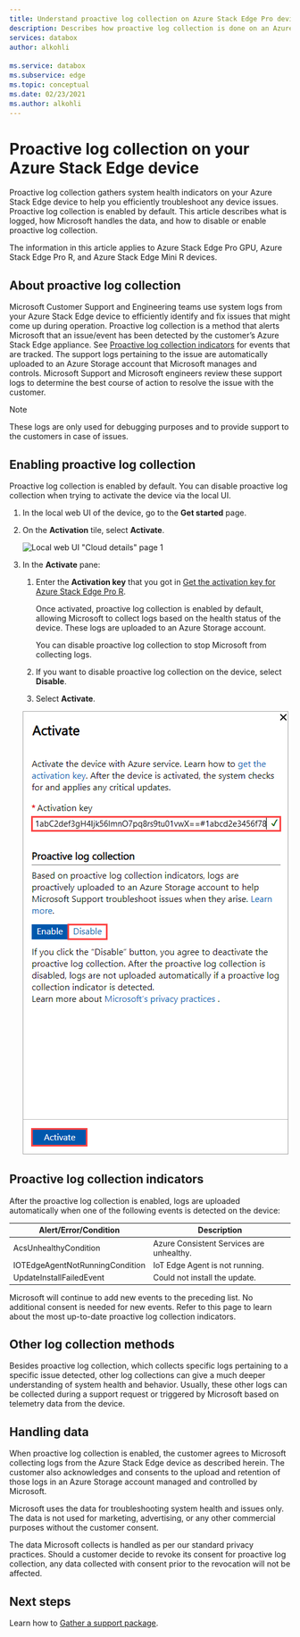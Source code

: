 ```yaml
---
title: Understand proactive log collection on Azure Stack Edge Pro device
description: Describes how proactive log collection is done on an Azure Stack Edge Pro device and how to disable it.
services: databox
author: alkohli

ms.service: databox
ms.subservice: edge
ms.topic: conceptual
ms.date: 02/23/2021
ms.author: alkohli
---
```


# Proactive log collection on your Azure Stack Edge device

Proactive log collection gathers system health indicators on your Azure Stack Edge device to help you efficiently troubleshoot any device issues. Proactive log collection is enabled by default. This article describes what is logged, how Microsoft handles the data, and how to disable or enable proactive log collection. 

The information in this article applies to Azure Stack Edge Pro GPU, Azure Stack Edge Pro R, and Azure Stack Edge Mini R devices.

## About proactive log collection

Microsoft Customer Support and Engineering teams use system logs from your Azure Stack Edge device to efficiently identify and fix issues that might come up during operation. Proactive log collection is a method that alerts Microsoft that an issue/event has been detected by the customer’s Azure Stack Edge appliance. See [Proactive log collection indicators](#proactive-log-collection-indicators) for events that are tracked. The support logs pertaining to the issue are automatically uploaded to an Azure Storage account that Microsoft manages and controls. Microsoft Support and Microsoft engineers review these support logs to determine the best course of action to resolve the issue with the customer.

> [!NOTE]
> These logs are only used for debugging purposes and to provide support to the customers in case of issues.


## Enabling proactive log collection

Proactive log collection is enabled by default. You can disable proactive log collection when trying to activate the device via the local UI. 

1. In the local web UI of the device, go to the **Get started** page.

2. On the **Activation** tile, select **Activate**. 

    ![Local web UI "Cloud details" page 1](./media/azure-stack-edge-pro-r-deploy-activate/activate-1.png)

3. In the **Activate** pane:

   1. Enter the **Activation key** that you got in [Get the activation key for Azure Stack Edge Pro R](azure-stack-edge-pro-r-deploy-prep.md#get-the-activation-key).

      Once activated, proactive log collection is enabled by default, allowing Microsoft to collect logs based on the health status of the device. These logs are uploaded to an Azure Storage account. 

      You can disable proactive log collection to stop Microsoft from collecting logs.

   1. If you want to disable proactive log collection on the device, select **Disable**.

   1. Select **Activate**.

   ![Local web UI "Cloud details" page 2](./media/azure-stack-edge-pro-r-deploy-activate/activate-2.png)

## Proactive log collection indicators

After the proactive log collection is enabled, logs are uploaded automatically when one of the following events is detected on the device:  


|Alert/Error/Condition  |Description  |
|---------|---------|
|AcsUnhealthyCondition     |Azure Consistent Services are unhealthy.         |
|IOTEdgeAgentNotRunningCondition      |IoT Edge Agent is not running.         |
|UpdateInstallFailedEvent | Could not install the update.        |

 
Microsoft will continue to add new events to the preceding list. No additional consent is needed for new events. Refer to this page to learn about the most up-to-date proactive log collection indicators.    
 

## Other log collection methods

Besides proactive log collection, which collects specific logs pertaining to a specific issue detected, other log collections can give a much deeper understanding of system health and behavior. Usually, these other logs can be collected during a support request or triggered by Microsoft based on telemetry data from the device.

## Handling data

When proactive log collection is enabled, the customer agrees to Microsoft collecting logs from the Azure Stack Edge device as described herein. The customer also acknowledges and consents to the upload and retention of those logs in an Azure Storage account managed and controlled by Microsoft.

Microsoft uses the data for troubleshooting system health and issues only. The data is not used for marketing, advertising, or any other commercial purposes without the customer consent. 

The data Microsoft collects is handled as per our standard privacy practices. Should a customer decide to revoke its consent for proactive log collection, any data collected with consent prior to the revocation will not be affected.

## Next steps

Learn how to [Gather a support package](azure-stack-edge-gpu-troubleshoot.md#collect-support-package).